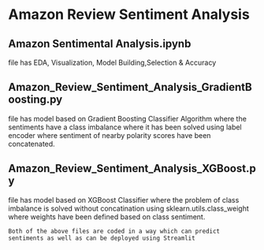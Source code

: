 # Amazon Review Sentiment Analysis

## Amazon Sentimental Analysis.ipynb
file has EDA, Visualization, Model Building,Selection & Accuracy

## Amazon_Review_Sentiment_Analysis_GradientBoosting.py 
file has model based on Gradient Boosting Classifier Algorithm where the sentiments have a class imbalance where it has been solved using label encoder where sentiment of nearby polarity scores have been concatenated. 

## Amazon_Review_Sentiment_Analysis_XGBoost.py 
file has model based on XGBoost Classifier where the problem of class imbalance is solved without concatination using sklearn.utils.class_weight where weights have been defined based on class sentiment.

`Both of the above files are coded in a way which can predict sentiments as well as can be deployed using Streamlit`
